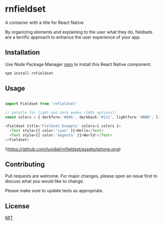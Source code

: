 # rnfieldset
A container with a title for React Native

By organizing elements and explaining to the user what they do, fieldsets are a terrific approach to enhance the user experience of your app.

## Installation

Use Node Package Manager [npm](https://www.npmjs.com/) to install this React Native component.

```bash
npm install rnfieldset
```

## Usage

```typescript

import Fieldset from 'rnfieldset'

// palette for light and dark modes (100% optional)
const colors = { darkfore:'#666', darkback:'#111', lightfore:'#BBB', lightback:'#FFF' }

<Fieldset title='Fieldset Example' colors={ colors }>
  <Text style={{ color:'cyan' }}>Hello</Text>
  <Text style={{ color:'magenta' }}>World!</Text>
</Fieldset>

```

!(https://github.com/luvidal/rnfieldset/assets/iphone.png)

## Contributing
Pull requests are welcome. For major changes, please open an issue first to discuss what you would like to change.

Please make sure to update tests as appropriate.

## License
[MIT](https://choosealicense.com/licenses/mit/)
